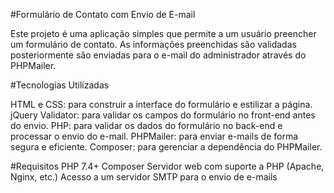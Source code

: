 #Formulário de Contato com Envio de E-mail

Este projeto é uma aplicação simples que permite a um usuário preencher um formulário de contato. As informações preenchidas são validadas posteriormente são enviadas para o e-mail do administrador através do PHPMailer.

#Tecnologias Utilizadas

HTML e CSS: para construir a interface do formulário e estilizar a página.
jQuery Validator: para validar os campos do formulário no front-end antes do envio.
PHP: para validar os dados do formulário no back-end e processar o envio do e-mail.
PHPMailer: para enviar e-mails de forma segura e eficiente.
Composer: para gerenciar a dependência do PHPMailer.

#Requisitos
PHP 7.4+
Composer
Servidor web com suporte a PHP (Apache, Nginx, etc.)
Acesso a um servidor SMTP para o envio de e-mails
